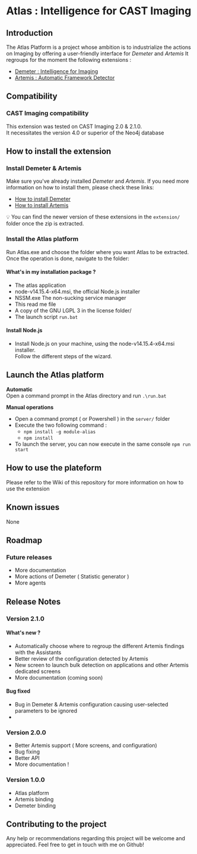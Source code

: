 # Atlas : Intelligence for CAST Imaging

## Introduction 

The Atlas Platform is a project whose ambition is to industrialize the actions on Imaging by offering a user-friendly interface for _Demeter_ and _Artemis_
It regroups for the moment the following extensions : 
- [Demeter : Intelligence for Imaging ](https://github.com/CAST-Extend/com.castsoftware.uc.demeter/wiki)
- [Artemis : Automatic Framework Detector ](https://github.com/CAST-Extend/com.castsoftware.uc.artemis/wiki)

## Compatibility
### CAST Imaging compatibility
This extension was tested on CAST Imaging 2.0 & 2.1.0.  
It necessitates the version 4.0 or superior of the Neo4j database 

## How to install the extension

### Install Demeter & Artemis
Make sure you've already installed _Demeter_ and _Artemis_. 
If you need more information on how to install them, please check these links: 
- [How to install Demeter](https://github.com/CAST-Extend/com.castsoftware.uc.demeter/wiki/Install-the-extension)
- [How to install Artemis](https://github.com/CAST-Extend/com.castsoftware.uc.artemis/wiki/Install-the-extension)

💡 You can find the newer version of these extensions in the `extension/` folder once the zip is extracted.

### Install the Atlas platform
Run Atlas.exe and choose the folder where you want Atlas to be extracted.
Once the operation is done, navigate to the folder: 

#### What's in my installation package ?
- The atlas application
- node-v14.15.4-x64.msi, the official Node.js installer 
- NSSM.exe The non-sucking service manager
- This read me file
- A copy of the GNU LGPL 3 in the license folder/
- The launch script `run.bat`

#### Install Node.js 

- Install Node.js on your machine, using the node-v14.15.4-x64.msi installer.  
Follow the different steps of the wizard.

## Launch the Atlas platform
**Automatic**  
Open a command prompt in the Atlas directory and run `.\run.bat`

**Manual operations**
- Open a command prompt ( or Powershell ) in the `server/` folder
- Execute the two following command :
  - `npm install -g module-alias`
  - `npm install`
- To launch the server, you can now execute in the same console `npm run start`

## How to use the plateform

Please refer to the Wiki of this repository for more information on how to use the extension

## Known issues
None

## Roadmap

### Future releases
- More documentation 
- More actions of Demeter ( Statistic generator ) 
- More agents

## Release Notes
### Version 2.1.0
#### What's new ?
- Automatically choose where to regroup the different Artemis findings with the Assistants 
- Better review of the configuration detected by Artemis
- New screen to launch bulk detection on applications and other Artemis dedicated screens 
- More documentation (coming soon)

#### Bug fixed
- Bug in Demeter & Artemis configuration causing user-selected parameters to be ignored 
- 
### Version 2.0.0
- Better Artemis support ( More screens, and configuration)
- Bug fixing
- Better API
- More documentation !

### Version 1.0.0
- Atlas platform
- Artemis binding 
- Demeter binding

## Contributing to the project 

Any help or recommendations regarding this project will be welcome and appreciated.
Feel free to get in touch with me on Github!
